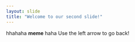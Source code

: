 ```yaml
---
layout: slide
title: "Welcome to our second slide!"
---
```

hhahaha **meme** haha
Use the left arrow to go back!
